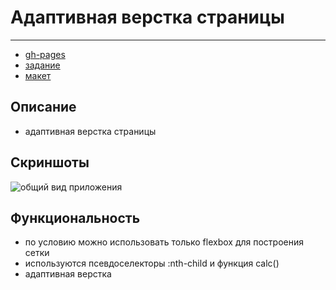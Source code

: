 # Адаптивная верстка страницы
***

- [gh-pages](https://nikolaymishaev.github.io/flex-adaptive-page)
- [задание](https://disk.yandex.ru/i/kIWq4qsEPwyswA)
- [макет](https://www.figma.com/file/uy85DPXU715pD16KkshYUZ/QSOFT.-Frontend-Junior-Test-Task?node-id=1642%3A866)

## Описание
- адаптивная верстка страницы

## Скриншоты
![общий вид приложения](https://github.com/NikolayMishaev/flex-adaptive-page/raw/main/images/readme/main.jpg)

## Функциональность
- по условию можно использовать только flexbox для построения сетки
- используются псевдоселекторы :nth-child и функция calc()
- адаптивная верстка
